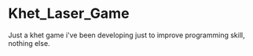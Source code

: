 # Khet_Laser_Game
Just a khet game i've been developing just to improve programming skill, nothing else.
